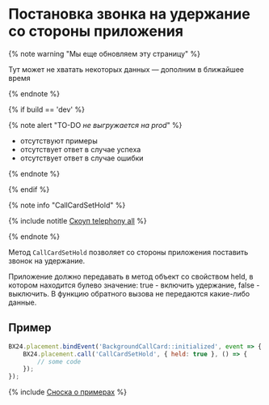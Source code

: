 # Постановка звонка на удержание со стороны приложения

{% note warning "Мы еще обновляем эту страницу" %}

Тут может не хватать некоторых данных — дополним в ближайшее время

{% endnote %}

{% if build == 'dev' %}

{% note alert "TO-DO _не выгружается на prod_" %}

- отсутствуют примеры
- отсутствует ответ в случае успеха
- отсутствует ответ в случае ошибки

{% endnote %}

{% endif %}

{% note info "CallCardSetHold" %}

{% include notitle [Скоуп telephony all](../../../telephony/_includes/scope-telephony-all.md) %}

{% endnote %}

Метод `CallCardSetHold` позволяет со стороны приложения поставить звонок на удержание.

Приложение должно передавать в метод объект со свойством held, в котором находится булево значение: true - включить удержание, false - выключить. В функцию обратного вызова не передаются какие-либо данные.

## Пример

```js
BX24.placement.bindEvent('BackgroundCallCard::initialized', event => {
    BX24.placement.call('CallCardSetHold', { held: true }, () => {
        // some code
    });
});
```

{% include [Сноска о примерах](../../../../_includes/examples.md) %}